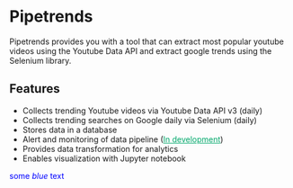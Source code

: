 # Pipetrends
Pipetrends provides you with a tool that can extract most popular youtube videos using the Youtube Data API and extract google trends using the Selenium library. 

## Features
- Collects trending Youtube videos via Youtube Data API v3 (daily)
- Collects trending searches on Google daily via Selenium (daily)
- Stores data in a database
- Alert and monitoring of data pipeline (<span style="color: #00A86B;"><ins>In development</ins></span>)
- Provides data transformation for analytics
- Enables visualization with Jupyter notebook

<span style="color:blue">some *blue* text</span>
